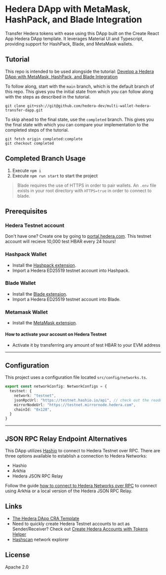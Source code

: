 # Hedera DApp with MetaMask, HashPack, and Blade Integration
Transfer Hedera tokens with ease using this DApp built on the Create React App Hedera DApp template. It leverages Material UI and Typescript, providing support for HashPack, Blade, and MetaMask wallets.

## Tutorial
This repo is intended to be used alongside the tutorial:
[Develop a Hedera DApp with MetaMask, HashPack, and Blade Integration]( https://hedera.com/blog/develop-a-hedera-dapp-with-metamask-hashpack-and-blade-integration)

To follow along, start with the `main` branch,
which is the default branch of this repo.
This gives you the initial state from which you can follow along
with the steps as described in the tutorial.

```shell
git clone git+ssh://git@github.com/hedera-dev/multi-wallet-hedera-transfer-dapp.git
```

To skip ahead to the final state, use the `completed` branch.
This gives you the final state with which you can compare your implementation
to the completed steps of the tutorial.

```shell
git fetch origin completed:complete
git checkout completed
```
## Completed Branch Usage

1. Execute ```npm i```
2. Execute ```npm run start``` to start the project

> Blade requires the use of HTTPS in order to pair wallets. An `.env` file exists in your root directory with `HTTPS=true` in order to connect to blade.

## Prerequisites

### Hedera Testnet account

Don't have one? Create one by going to [portal.hedera.com](https://portal.hedera.com/register). This testnet account will recieve 10,000 test HBAR every 24 hours!

### Hashpack Wallet
* Install the [Hashpack extension](https://chrome.google.com/webstore/detail/hashpack/gjagmgiddbbciopjhllkdnddhcglnemk).  
* Import a Hedera ED25519 testnet account into Hashpack.

### Blade Wallet
* Install the [Blade extension](https://chrome.google.com/webstore/detail/blade-%E2%80%93-hedera-web3-digit/abogmiocnneedmmepnohnhlijcjpcifd).  
* Import a Hedera ED25519 testnet account into Blade.

### Metamask Wallet
* Install the [MetaMask extension](https://chrome.google.com/webstore/detail/metamask/nkbihfbeogaeaoehlefnkodbefgpgknn).  

#### How to activate your account on Hedera Testnet

* Activate it by transferring any amount of test HBAR to your EVM address

-----

## Configuration
This project uses a configuration file located `src/config/networks.ts`.

```TypeScript
export const networkConfig: NetworkConfigs = {
  testnet: {
    network: "testnet",
    jsonRpcUrl: "https://testnet.hashio.io/api", // check out the readme for alternative RPC Relay urls
    mirrorNodeUrl: "https://testnet.mirrornode.hedera.com",
    chainId: "0x128",
  }
}
```

---

## JSON RPC Relay Endpoint Alternatives
This DApp utilizes [Hashio](https://swirldslabs.com/hashio/) to connect to Hedera Testnet over RPC.
There are three options available to establish a connection to Hedera Networks:
* Hashio
* Arkhia
* Hedera JSON RPC Relay

Follow the guide [how to connect to Hedera Networks over RPC](https://docs.hedera.com/hedera/tutorials/more-tutorials/json-rpc-connections) to connect using Arkhia or a local version of the Hedera JSON RPC Relay.

## Links
* [The Hedera DApp CRA Template](https://github.com/hedera-dev/cra-hedera-dapp-template)
* Need to quickly create Hedera Testnet accounts to act as Sender/Receiver? Check out [Create Hedera Accounts with Tokens Helper](https://github.com/hedera-dev/hedera-create-account-and-token-helper)
* [Hashscan](https://hashscan.io/testnet/dashboard) network explorer


## License
Apache 2.0
